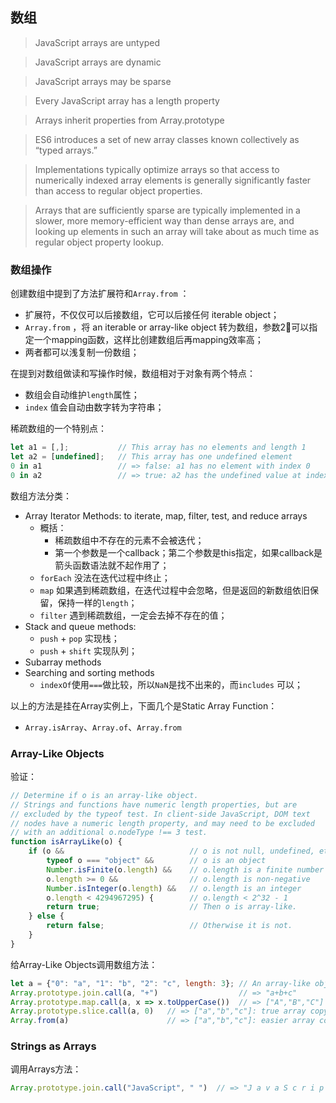 ## 数组

<!--写于2021年-->

> JavaScript arrays are untyped

> JavaScript arrays are dynamic

> JavaScript arrays may be sparse

> Every JavaScript array has a length property

> Arrays inherit properties from Array.prototype

> ES6 introduces a set of new array classes known collectively as “typed arrays.”

> Implementations typically optimize arrays so that access to numerically indexed array elements is generally significantly faster than access to regular object properties.

> Arrays that are sufficiently sparse are typically implemented in a slower, more memory-efficient way than dense arrays are, and looking up elements in such an array will take about as much time as regular object property lookup.

### 数组操作

创建数组中提到了方法扩展符和`Array.from` ：

- 扩展符，不仅仅可以后接数组，它可以后接任何  iterable object；
- `Array.from` ，将 an iterable or array-like object 转为数组，参数2⃣️可以指定一个mapping函数，这样比创建数组后再mapping效率高；
- 两者都可以浅复制一份数组；

在提到对数组做读和写操作时候，数组相对于对象有两个特点：

- 数组会自动维护`length`属性；
- `index` 值会自动由数字转为字符串；

稀疏数组的一个特别点：

```jsx
let a1 = [,];           // This array has no elements and length 1
let a2 = [undefined];   // This array has one undefined element
0 in a1                 // => false: a1 has no element with index 0
0 in a2                 // => true: a2 has the undefined value at index 0
```

数组方法分类：

- Array Iterator Methods: to iterate, map, filter, test, and reduce arrays
    - 概括：
        - 稀疏数组中不存在的元素不会被迭代；
        - 第一个参数是一个callback；第二个参数是this指定，如果callback是箭头函数语法就不起作用了；
    - `forEach` 没法在迭代过程中终止；
    - `map` 如果遇到稀疏数组，在迭代过程中会忽略，但是返回的新数组依旧保留，保持一样的`length`；
    - `filter` 遇到稀疏数组，一定会去掉不存在的值；
- Stack and queue methods:
    - `push` + `pop` 实现栈；
    - `push` + `shift` 实现队列；
- Subarray methods
- Searching and sorting methods
    - `indexOf`使用`===`做比较，所以`NaN`是找不出来的，而`includes` 可以；

以上的方法是挂在Array实例上，下面几个是Static Array Function：

- `Array.isArray`、`Array.of`、`Array.from`

### Array-Like Objects

验证：

```jsx
// Determine if o is an array-like object.
// Strings and functions have numeric length properties, but are
// excluded by the typeof test. In client-side JavaScript, DOM text
// nodes have a numeric length property, and may need to be excluded
// with an additional o.nodeType !== 3 test.
function isArrayLike(o) {
    if (o &&                            // o is not null, undefined, etc.
        typeof o === "object" &&        // o is an object
        Number.isFinite(o.length) &&    // o.length is a finite number
        o.length >= 0 &&                // o.length is non-negative
        Number.isInteger(o.length) &&   // o.length is an integer
        o.length < 4294967295) {        // o.length < 2^32 - 1
        return true;                    // Then o is array-like.
    } else {
        return false;                   // Otherwise it is not.
    }
}
```

给Array-Like Objects调用数组方法：

```jsx
let a = {"0": "a", "1": "b", "2": "c", length: 3}; // An array-like object
Array.prototype.join.call(a, "+")                  // => "a+b+c"
Array.prototype.map.call(a, x => x.toUpperCase())  // => ["A","B","C"]
Array.prototype.slice.call(a, 0)   // => ["a","b","c"]: true array copy
Array.from(a)                      // => ["a","b","c"]: easier array copy
```

### Strings as Arrays

调用Arrays方法：

```jsx
Array.prototype.join.call("JavaScript", " ")  // => "J a v a S c r i p t"
```